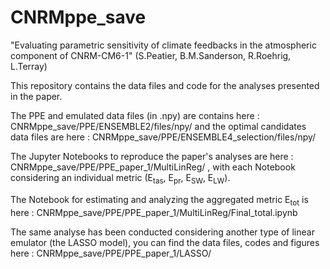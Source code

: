 # CNRMppe_save
"Evaluating parametric sensitivity of climate feedbacks in the atmospheric component of CNRM-CM6-1" (S.Peatier, B.M.Sanderson, R.Roehrig, L.Terray) 

This repository contains the data files and code for the analyses presented in the paper. 

The PPE and emulated data files (in .npy) are contains here : CNRMppe_save/PPE/ENSEMBLE2/files/npy/ and the optimal candidates data files are here : CNRMppe_save/PPE/ENSEMBLE4_selection/files/npy/

The Jupyter Notebooks to reproduce the paper's analyses are here : CNRMppe_save/PPE/PPE_paper_1/MultiLinReg/ , with each Notebook considering an individual metric (E<sub>tas</sub>, E<sub>pr</sub>, E<sub>SW</sub>, E<sub>LW</sub>).

The Notebook for estimating and analyzing the aggregated metric E<sub>tot</sub> is here :  CNRMppe_save/PPE/PPE_paper_1/MultiLinReg/Final_total.ipynb

The same analyse has been conducted considering another type of linear emulator (the LASSO model), you can find the data files, codes and figures here : CNRMppe_save/PPE/PPE_paper_1/LASSO/
